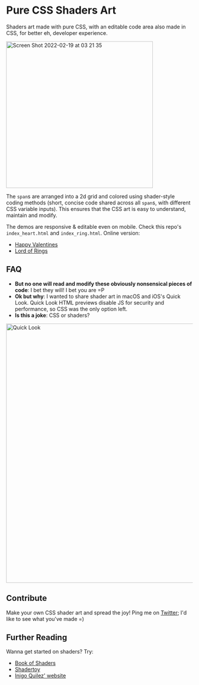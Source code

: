 # Pure CSS Shaders Art

Shaders art made with pure CSS, with an editable code area also made in CSS, for better eh, developer experience.

<img width="396" alt="Screen Shot 2022-02-19 at 03 21 35" src="https://user-images.githubusercontent.com/1909539/154793047-43b1b80b-a787-46f4-bbc6-064403ce38cd.png">

The `span`s are arranged into a 2d grid and colored using shader-style coding methods (short, concise code shared across all `span`s, with different CSS variable inputs). This ensures that the CSS art is easy to understand, maintain and modify.

The demos are responsive & editable even on mobile. Check this repo's `index_heart.html` and `index_ring.html`. Online version:
- [Happy Valentines](https://chenglou.github.io/pure-css-shaders-art/index_heart.html)
- [Lord of Rings](https://chenglou.github.io/pure-css-shaders-art/index_ring.html)

## FAQ

- **But no one will read and modify these obviously nonsensical pieces of code**: I bet they will! I bet you are =P
- **Ok but why**: I wanted to share shader art in macOS and iOS's Quick Look. Quick Look HTML previews disable JS for security and performance, so CSS was the only option left.
- **Is this a joke**: CSS or shaders?

<img width="700" alt="Quick Look" src="https://user-images.githubusercontent.com/1909539/154792697-d8740074-ff14-49b4-b8f1-28096ce3e5ba.png">

## Contribute

Make your own CSS shader art and spread the joy! Ping me on [Twitter](http://twitter.com/_chenglou); I'd like to see what you've made =)

## Further Reading

Wanna get started on shaders? Try:
- [Book of Shaders](https://thebookofshaders.com)
- [Shadertoy](https://www.shadertoy.com)
- [Inigo Quilez' website](https://iquilezles.org)
